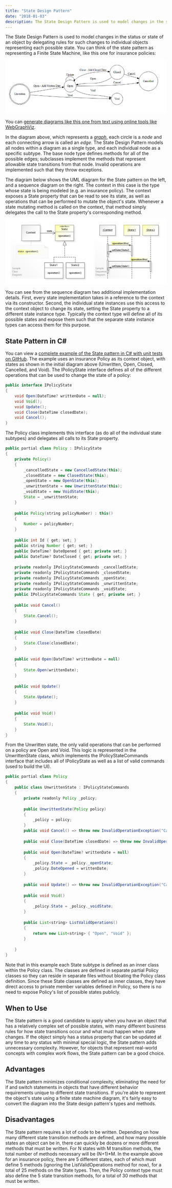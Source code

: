 ```yaml
---
title: "State Design Pattern"
date: "2018-01-03"
description: The State Design Pattern is used to model changes in the status or state of an object by delegating rules for such changes to individual objects representing each possible state.
---
```


The State Design Pattern is used to model changes in the status or state of an object by delegating rules for such changes to individual objects representing each possible state. You can think of the state pattern as representing a Finite State Machine, like this one for insurance policies:

![Policy States](images/PolicyStates.jpg)

You can [generate diagrams like this one from text using online tools like WebGraphViz](https://ardalis.com/simple-flowcharts-and-state-diagrams-with-webgraphviz).

In the diagram above, which represents a [_graph_](https://en.wikipedia.org/wiki/Graph_(discrete_mathematics)), each circle is a _node_ and each connecting arrow is called an _edge_. The State Design Pattern models all nodes within a diagram as a single type, and each individual node as a specific subtype. The base node type defines methods for all of the possible edges; subclasses implement the methods that represent allowable state transitions from that node. Invalid operations are implemented such that they throw exceptions.

The diagram below shows the UML diagram for the State pattern on the left, and a sequence diagram on the right. The context in this case is the type whose state is being modeled (e.g. an insurance policy). The context exposes a State property that can be read to see its state, as well as operations that can be performed to mutate the object's state. Whenever a state mutating method is called on the context, that method simply delegates the call to the State property's corresponding method.

![State UML and Sequence Diagrams](images/W3sDesign_State_Design_Pattern_UML.jpg "Source: https://en.wikipedia.org/wiki/State_pattern#/media/File:W3sDesign_State_Design_Pattern_UML.jpg")

You can see from the sequence diagram two additional implementation details. First, every state implementation takes in a reference to the context via its constructor. Second, the individual state instances use this access to the context object to change its state, setting the State property to a different state instance type. Typically the context type will define all of its possible states and expose them such that the separate state instance types can access them for this purpose.

## State Pattern in C#

You can view a [complete example of the State pattern in C# with unit tests on GitHub](https://github.com/ardalis/StatePattern). The example uses an insurance Policy as its context object, with states as shown in the initial diagram above (Unwritten, Open, Closed, Cancelled, and Void). The IPolicyState interface defines all of the different operations that can be used to change the state of a policy:

```java
public interface IPolicyState
{
    void Open(DateTime? writtenDate = null);
    void Void();
    void Update();
    void Close(DateTime closedDate);
    void Cancel();
}
```

The Policy class implements this interface (as do all of the individual state subtypes) and delegates all calls to its State property.

```java
public partial class Policy : IPolicyState
{
    private Policy()
    {
        _cancelledState = new CancelledState(this);
        _closedState = new ClosedState(this);
        _openState = new OpenState(this);
        _unwrittenState = new UnwrittenState(this);
        _voidState = new VoidState(this);
        State = _unwrittenState;
    }

    public Policy(string policyNumber) : this()
    {
        Number = policyNumber;
    }

    public int Id { get; set; }
    public string Number { get; set; }
    public DateTime? DateOpened { get; private set; }
    public DateTime? DateClosed { get; private set; }

    private readonly IPolicyStateCommands _cancelledState;
    private readonly IPolicyStateCommands _closedState;
    private readonly IPolicyStateCommands _openState;
    private readonly IPolicyStateCommands _unwrittenState;
    private readonly IPolicyStateCommands _voidState;
    public IPolicyStateCommands State { get; private set; }

    public void Cancel()
    {
        State.Cancel();
    }

    public void Close(DateTime closedDate)
    {
        State.Close(closedDate);
    }

    public void Open(DateTime? writtenDate = null)
    {
        State.Open(writtenDate);
    }

    public void Update()
    {
        State.Update();
    }

    public void Void()
    {
        State.Void();
    }
}
```

From the Unwritten state, the only valid operations that can be performed on a policy are Open and Void. This logic is represented in the UnwrittenState class, which implements the IPolicyStateCommands interface that includes all of IPolicyState as well as a list of valid commands (used to build the UI).

```java
public partial class Policy
{
    public class UnwrittenState : IPolicyStateCommands
    {
        private readonly Policy _policy;

        public UnwrittenState(Policy policy)
        {
            _policy = policy;
        }
        public void Cancel() => throw new InvalidOperationException("Cannot cancel a policy before it's been Opened.");

        public void Close(DateTime closedDate) => throw new InvalidOperationException("Cannot close a policy before it's been Opened.");

        public void Open(DateTime? writtenDate = null)
        {
            _policy.State = _policy._openState;
            _policy.DateOpened = writtenDate;
        }

        public void Update() => throw new InvalidOperationException("Cannot update a policy before it's been Opened.");

        public void Void()
        {
            _policy.State = _policy._voidState;
        }

        public List<string> ListValidOperations()
        {
            return new List<string> { "Open", "Void" };
        }

    }
}
```

Note that in this example each State subtype is defined as an inner class within the Policy class. The classes are defined in separate partial Policy classes so they can reside in separate files without bloating the Policy class definition. Since these State classes are defined as inner classes, they have direct access to private member variables defined in Policy, so there is no need to expose Policy's list of possible states publicly.

## When to Use

The State pattern is a good candidate to apply when you have an object that has a relatively complex set of possible states, with many different business rules for how state transitions occur and what must happen when state changes. If the object simply has a status property that can be updated at any time to any status with minimal special logic, the State pattern adds unnecessary complexity. However, for objects that represent real-world concepts with complex work flows, the State pattern can be a good choice.

## Advantages

The State pattern minimizes conditional complexity, eliminating the need for if and switch statements in objects that have different behavior requirements unique to different state transitions. If you're able to represent the object's state using a finite state machine diagram, it's fairly easy to convert the diagram into the State design pattern's types and methods.

## Disadvantages

The State pattern requires a lot of code to be written. Depending on how many different state transition methods are defined, and how many possible states an object can be in, there can quickly be dozens or more different methods that must be written. For N states with M transition methods, the total number of methods necessary will be (N+1)\*M. In the example above for an insurance policy, there are 5 different states, each of which must define 5 methods (ignoring the ListValidOperations method for now), for a total of 25 methods on the State types. Then, the Policy context type must also define the 5 state transition methods, for a total of 30 methods that must be written.
